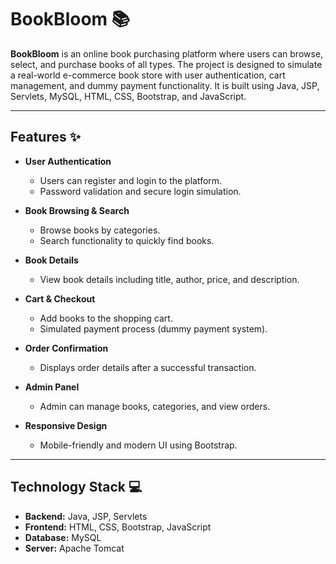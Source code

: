 # BookBloom 📚

**BookBloom** is an online book purchasing platform where users can browse, select, and purchase books of all types. The project is designed to simulate 
a real-world e-commerce book store with user authentication, cart management, and dummy payment functionality. It is built using Java, JSP, Servlets, 
MySQL, HTML, CSS, Bootstrap, and JavaScript.  

---

## Features ✨

- **User Authentication**
  - Users can register and login to the platform.
  - Password validation and secure login simulation.
  
- **Book Browsing & Search**
  - Browse books by categories.
  - Search functionality to quickly find books.
  
- **Book Details**
  - View book details including title, author, price, and description.
  
- **Cart & Checkout**
  - Add books to the shopping cart.
  - Simulated payment process (dummy payment system).
  
- **Order Confirmation**
  - Displays order details after a successful transaction.
  
- **Admin Panel**
  - Admin can manage books, categories, and view orders.
  
- **Responsive Design**
  - Mobile-friendly and modern UI using Bootstrap.

---

## Technology Stack 💻

- **Backend:** Java, JSP, Servlets  
- **Frontend:** HTML, CSS, Bootstrap, JavaScript  
- **Database:** MySQL  
- **Server:** Apache Tomcat  


